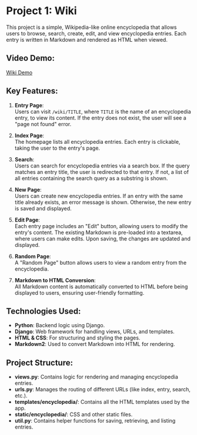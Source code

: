 # Project 1: Wiki 

This project is a simple, Wikipedia-like online encyclopedia that allows users to browse, search, create, edit, and view encyclopedia entries. Each entry is written in Markdown and rendered as HTML when viewed.

## Video Demo:
[Wiki Demo](https://youtu.be/9XdMzFzk4rY)

## Key Features:
1. **Entry Page**:  
   Users can visit `/wiki/TITLE`, where `TITLE` is the name of an encyclopedia entry, to view its content. If the entry does not exist, the user will see a "page not found" error.

2. **Index Page**:  
   The homepage lists all encyclopedia entries. Each entry is clickable, taking the user to the entry's page.

3. **Search**:  
   Users can search for encyclopedia entries via a search box. If the query matches an entry title, the user is redirected to that entry. If not, a list of all entries containing the search query as a substring is shown.

4. **New Page**:  
   Users can create new encyclopedia entries. If an entry with the same title already exists, an error message is shown. Otherwise, the new entry is saved and displayed.

5. **Edit Page**:  
   Each entry page includes an "Edit" button, allowing users to modify the entry's content. The existing Markdown is pre-loaded into a textarea, where users can make edits. Upon saving, the changes are updated and displayed.

6. **Random Page**:  
   A "Random Page" button allows users to view a random entry from the encyclopedia.

7. **Markdown to HTML Conversion**:  
   All Markdown content is automatically converted to HTML before being displayed to users, ensuring user-friendly formatting.

## Technologies Used:
- **Python**: Backend logic using Django.
- **Django**: Web framework for handling views, URLs, and templates.
- **HTML & CSS**: For structuring and styling the pages.
- **Markdown2**: Used to convert Markdown into HTML for rendering.

## Project Structure:
- **views.py**: Contains logic for rendering and managing encyclopedia entries.
- **urls.py**: Manages the routing of different URLs (like index, entry, search, etc.).
- **templates/encyclopedia/**: Contains all the HTML templates used by the app.
- **static/encyclopedia/**: CSS and other static files.
- **util.py**: Contains helper functions for saving, retrieving, and listing entries.
